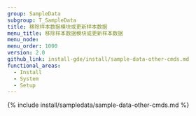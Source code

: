 ```yaml
---
group: SampleData
subgroup: T_SampleData
title: 移除样本数据模块或更新样本数据
menu_title: 移除样本数据模块或更新样本数据
menu_node:
menu_order: 1000
version: 2.0
github_link: install-gde/install/sample-data-other-cmds.md
functional_areas:
  - Install
  - System
  - Setup
---
```

 

{% include install/sampledata/sample-data-other-cmds.md %}

